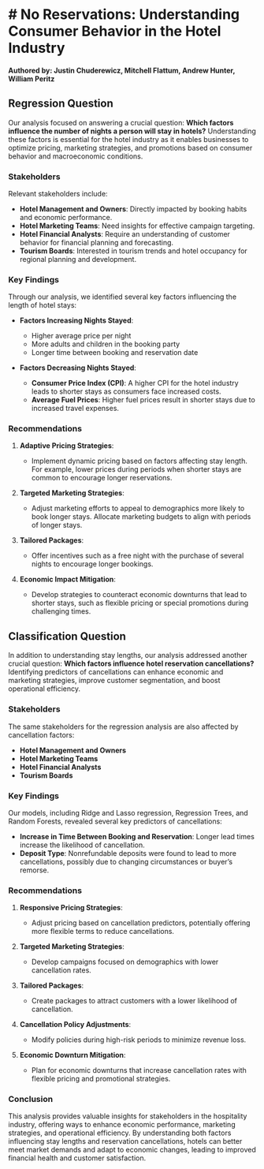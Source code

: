 # # No Reservations: Understanding Consumer Behavior in the Hotel Industry

#### Authored by: Justin Chuderewicz, Mitchell Flattum, Andrew Hunter, William Peritz

## Regression Question

Our analysis focused on answering a crucial question: **Which factors influence the number of nights a person will stay in hotels?** Understanding these factors is essential for the hotel industry as it enables businesses to optimize pricing, marketing strategies, and promotions based on consumer behavior and macroeconomic conditions.

### Stakeholders

Relevant stakeholders include:
- **Hotel Management and Owners**: Directly impacted by booking habits and economic performance.
- **Hotel Marketing Teams**: Need insights for effective campaign targeting.
- **Hotel Financial Analysts**: Require an understanding of customer behavior for financial planning and forecasting.
- **Tourism Boards**: Interested in tourism trends and hotel occupancy for regional planning and development.

### Key Findings

Through our analysis, we identified several key factors influencing the length of hotel stays:
- **Factors Increasing Nights Stayed**:
  - Higher average price per night
  - More adults and children in the booking party
  - Longer time between booking and reservation date

- **Factors Decreasing Nights Stayed**:
  - **Consumer Price Index (CPI)**: A higher CPI for the hotel industry leads to shorter stays as consumers face increased costs.
  - **Average Fuel Prices**: Higher fuel prices result in shorter stays due to increased travel expenses.

### Recommendations

1. **Adaptive Pricing Strategies**:
   - Implement dynamic pricing based on factors affecting stay length. For example, lower prices during periods when shorter stays are common to encourage longer reservations.

2. **Targeted Marketing Strategies**:
   - Adjust marketing efforts to appeal to demographics more likely to book longer stays. Allocate marketing budgets to align with periods of longer stays.

3. **Tailored Packages**:
   - Offer incentives such as a free night with the purchase of several nights to encourage longer bookings.

4. **Economic Impact Mitigation**:
   - Develop strategies to counteract economic downturns that lead to shorter stays, such as flexible pricing or special promotions during challenging times.

## Classification Question

In addition to understanding stay lengths, our analysis addressed another crucial question: **Which factors influence hotel reservation cancellations?** Identifying predictors of cancellations can enhance economic and marketing strategies, improve customer segmentation, and boost operational efficiency.

### Stakeholders

The same stakeholders for the regression analysis are also affected by cancellation factors:
- **Hotel Management and Owners**
- **Hotel Marketing Teams**
- **Hotel Financial Analysts**
- **Tourism Boards**

### Key Findings

Our models, including Ridge and Lasso regression, Regression Trees, and Random Forests, revealed several key predictors of cancellations:
- **Increase in Time Between Booking and Reservation**: Longer lead times increase the likelihood of cancellation.
- **Deposit Type**: Nonrefundable deposits were found to lead to more cancellations, possibly due to changing circumstances or buyer’s remorse.

### Recommendations

1. **Responsive Pricing Strategies**:
   - Adjust pricing based on cancellation predictors, potentially offering more flexible terms to reduce cancellations.

2. **Targeted Marketing Strategies**:
   - Develop campaigns focused on demographics with lower cancellation rates.

3. **Tailored Packages**:
   - Create packages to attract customers with a lower likelihood of cancellation.

4. **Cancellation Policy Adjustments**:
   - Modify policies during high-risk periods to minimize revenue loss.

5. **Economic Downturn Mitigation**:
   - Plan for economic downturns that increase cancellation rates with flexible pricing and promotional strategies.

### Conclusion

This analysis provides valuable insights for stakeholders in the hospitality industry, offering ways to enhance economic performance, marketing strategies, and operational efficiency. By understanding both factors influencing stay lengths and reservation cancellations, hotels can better meet market demands and adapt to economic changes, leading to improved financial health and customer satisfaction.
